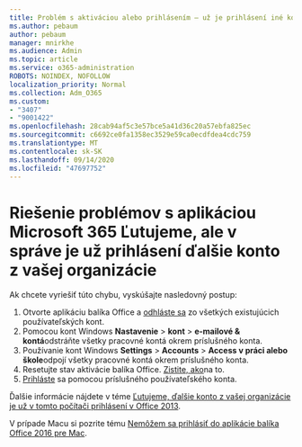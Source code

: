 ```yaml
---
title: Problém s aktiváciou alebo prihlásením – už je prihlásení iné konto
ms.author: pebaum
author: pebaum
manager: mnirkhe
ms.audience: Admin
ms.topic: article
ms.service: o365-administration
ROBOTS: NOINDEX, NOFOLLOW
localization_priority: Normal
ms.collection: Adm_O365
ms.custom:
- "3407"
- "9001422"
ms.openlocfilehash: 28cab94af5c3e57bce5a41d36c20a57ebfa825ec
ms.sourcegitcommit: c6692ce0fa1358ec3529e59ca0ecdfdea4cdc759
ms.translationtype: MT
ms.contentlocale: sk-SK
ms.lasthandoff: 09/14/2020
ms.locfileid: "47697752"
---
```

# <a name="fixing-the-microsoft-365-apps-sorry-another-account-from-your-organization-is-already-signed-in-message"></a>Riešenie problémov s aplikáciou Microsoft 365 Ľutujeme, ale v správe je už prihlásení ďalšie konto z vašej organizácie

Ak chcete vyriešiť túto chybu, vyskúšajte nasledovný postup:

1. Otvorte aplikáciu balíka Office a [odhláste sa](https://support.office.com/article/5a20dc11-47e9-4b6f-945d-478cb6d92071) zo všetkých existujúcich používateľských kont.   
2. Pomocou kont Windows **Nastavenie**  >  **kont**  >  **e-mailové & kontá**odstráňte všetky pracovné kontá okrem príslušného konta. 
3. Používanie kont Windows **Settings**  >  **Accounts**  >  **Access v práci alebo škole**odpojí všetky pracovné kontá okrem príslušného konta. 
4. Resetujte stav aktivácie balíka Office. [Zistite, ako](https://docs.microsoft.com/office365/troubleshoot/activation/reset-office-365-proplus-activation-state
)na to.
5. [Prihláste](https://support.office.com/article/628ea040-f265-49de-b986-be09c3ebf8a9) sa pomocou príslušného používateľského konta. 

Ďalšie informácie nájdete v téme [Ľutujeme, ďalšie konto z vašej organizácie je už v tomto počítači prihlásení v Office 2013](https://docs.microsoft.com/office/troubleshoot/error-messages/another-account-already-signed-in).

V prípade Macu si pozrite tému [Nemôžem sa prihlásiť do aplikácie balíka Office 2016 pre Mac](https://docs.microsoft.com/office365/troubleshoot/authentication/sign-in-to-office-2016-for-mac-fail).